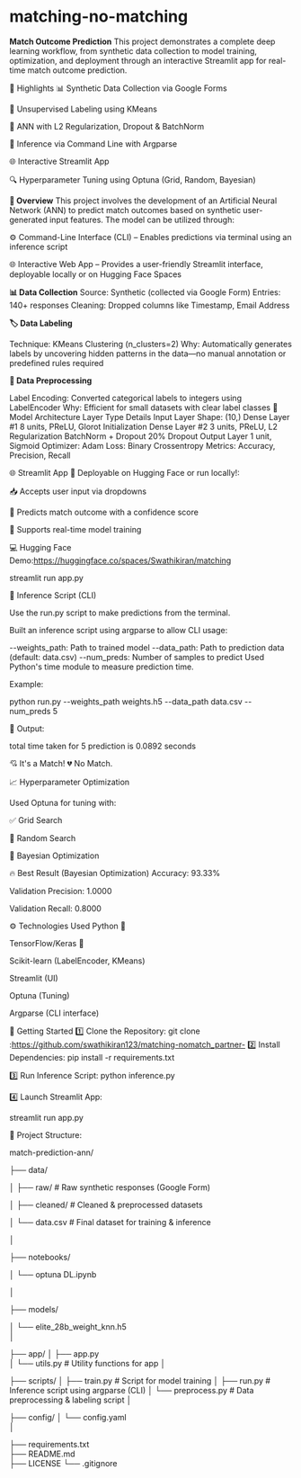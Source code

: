 # matching-no-matching

**Match Outcome Prediction**
This project demonstrates a complete deep learning workflow, from synthetic data collection to model training, optimization, and deployment through an interactive Streamlit app for real-time match outcome prediction.

📌 Highlights
📊 Synthetic Data Collection via Google Forms

🧠 Unsupervised Labeling using KMeans

🔐 ANN with L2 Regularization, Dropout & BatchNorm

🧪 Inference via Command Line with Argparse

🌐 Interactive Streamlit App

🔍 Hyperparameter Tuning using Optuna (Grid, Random, Bayesian)

**🎯 Overview**
This project involves the development of an Artificial Neural Network (ANN) to predict match outcomes based on synthetic user-generated input features. The model can be utilized through:

⚙ Command-Line Interface (CLI) – Enables predictions via terminal using an inference script

🌐 Interactive Web App – Provides a user-friendly Streamlit interface, deployable locally or on Hugging Face Spaces

**📊 Data Collection**
Source: Synthetic (collected via Google Form)
Entries: 140+ responses
Cleaning: Dropped columns like Timestamp, Email Address

**🏷 Data Labeling**

Technique: KMeans Clustering (n_clusters=2)
Why: Automatically generates labels by uncovering hidden patterns in the data—no manual annotation or predefined rules required

**🔧 Data Preprocessing**

Label Encoding: Converted categorical labels to integers using LabelEncoder
Why: Efficient for small datasets with clear label classes
🧠 Model Architecture
Layer Type	Details
Input Layer	Shape: (10,)
Dense Layer #1	8 units, PReLU, Glorot Initialization
Dense Layer #2	3 units, PReLU, L2 Regularization
BatchNorm + Dropout	20% Dropout
Output Layer	1 unit, Sigmoid
Optimizer: Adam
Loss: Binary Crossentropy
Metrics: Accuracy, Precision, Recall

🌐 Streamlit App
🚀 Deployable on Hugging Face or run locally!:

📥 Accepts user input via dropdowns

🔮 Predicts match outcome with a confidence score

🧠 Supports real-time model training

💻 Hugging Face Demo:https://huggingface.co/spaces/Swathikiran/matching

streamlit run app.py

🧪 Inference Script (CLI)

Use the run.py script to make predictions from the terminal.


Built an inference script using argparse to allow CLI usage:


--weights_path: Path to trained model
--data_path: Path to prediction data (default: data.csv)
--num_preds: Number of samples to predict
Used Python's time module to measure prediction time.

Example:

python run.py --weights_path weights.h5 --data_path data.csv --num_preds 5

🧠 Output:

total time taken for 5 prediction is 0.0892 seconds

💘 It's a Match!
💔 No Match.

📈 Hyperparameter Optimization

Used Optuna for tuning with:

✅ Grid Search

🎲 Random Search

🔁 Bayesian Optimization

🔥 Best Result (Bayesian Optimization)
Accuracy: 93.33%

Validation Precision: 1.0000

Validation Recall: 0.8000

⚙ Technologies Used
Python 🐍

TensorFlow/Keras 🧠

Scikit-learn (LabelEncoder, KMeans)

Streamlit (UI)

Optuna (Tuning)

Argparse (CLI interface)

🚀 Getting Started
1️⃣ Clone the Repository:
git clone :https://github.com/swathikiran123/matching-nomatch_partner-
2️⃣ Install Dependencies:
pip install -r requirements.txt

3️⃣ Run Inference Script:
python inference.py 

4️⃣ Launch Streamlit App:

streamlit run app.py

📂 Project Structure:

match-prediction-ann/

├── data/

│   ├── raw/                 # Raw synthetic responses (Google Form)

│   ├── cleaned/             # Cleaned & preprocessed datasets

│   └── data.csv            # Final dataset for training & inference

│

├── notebooks/

│   └── optuna DL.ipynb  

│

├── models/

│   └── elite_28b_weight_knn.h5        
│

├── app/
│   ├── app.py            
│   └── utils.py           # Utility functions for app
│

├── scripts/
│   ├── train.py          # Script for model training
│   ├── run.py            # Inference script using argparse (CLI)
│   └── preprocess.py     # Data preprocessing & labeling script
│

├── config/
│   └── config.yaml    
│

├── requirements.txt     
├── README.md           
├── LICENSE
└── .gitignore

